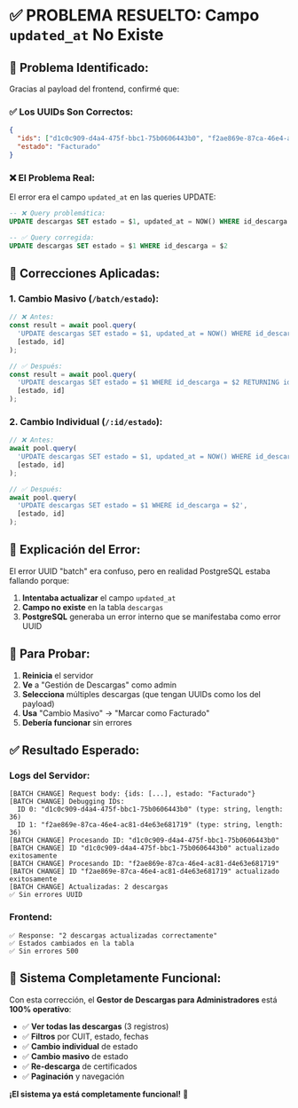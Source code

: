 # ✅ PROBLEMA RESUELTO: Campo `updated_at` No Existe

## 🎯 **Problema Identificado:**

Gracias al payload del frontend, confirmé que:

### ✅ **Los UUIDs Son Correctos:**
```json
{
  "ids": ["d1c0c909-d4a4-475f-bbc1-75b0606443b0", "f2ae869e-87ca-46e4-ac81-d4e63e681719"],
  "estado": "Facturado"
}
```

### ❌ **El Problema Real:**
El error era el campo `updated_at` en las queries UPDATE:
```sql
-- ❌ Query problemática:
UPDATE descargas SET estado = $1, updated_at = NOW() WHERE id_descarga = $2

-- ✅ Query corregida:
UPDATE descargas SET estado = $1 WHERE id_descarga = $2
```

## 🔧 **Correcciones Aplicadas:**

### **1. Cambio Masivo (`/batch/estado`):**
```javascript
// ❌ Antes:
const result = await pool.query(
  'UPDATE descargas SET estado = $1, updated_at = NOW() WHERE id_descarga = $2 RETURNING id_descarga',
  [estado, id]
);

// ✅ Después:
const result = await pool.query(
  'UPDATE descargas SET estado = $1 WHERE id_descarga = $2 RETURNING id_descarga',
  [estado, id]
);
```

### **2. Cambio Individual (`/:id/estado`):**
```javascript
// ❌ Antes:
await pool.query(
  'UPDATE descargas SET estado = $1, updated_at = NOW() WHERE id_descarga = $2',
  [estado, id]
);

// ✅ Después:
await pool.query(
  'UPDATE descargas SET estado = $1 WHERE id_descarga = $2',
  [estado, id]
);
```

## 🎯 **Explicación del Error:**

El error UUID "batch" era confuso, pero en realidad PostgreSQL estaba fallando porque:

1. **Intentaba actualizar** el campo `updated_at` 
2. **Campo no existe** en la tabla `descargas`
3. **PostgreSQL** generaba un error interno que se manifestaba como error UUID

## 🧪 **Para Probar:**

1. **Reinicia** el servidor
2. **Ve** a "Gestión de Descargas" como admin
3. **Selecciona** múltiples descargas (que tengan UUIDs como los del payload)
4. **Usa** "Cambio Masivo" → "Marcar como Facturado"
5. **Debería funcionar** sin errores

## ✅ **Resultado Esperado:**

### **Logs del Servidor:**
```
[BATCH CHANGE] Request body: {ids: [...], estado: "Facturado"}
[BATCH CHANGE] Debugging IDs:
  ID 0: "d1c0c909-d4a4-475f-bbc1-75b0606443b0" (type: string, length: 36)
  ID 1: "f2ae869e-87ca-46e4-ac81-d4e63e681719" (type: string, length: 36)
[BATCH CHANGE] Procesando ID: "d1c0c909-d4a4-475f-bbc1-75b0606443b0"
[BATCH CHANGE] ID "d1c0c909-d4a4-475f-bbc1-75b0606443b0" actualizado exitosamente
[BATCH CHANGE] Procesando ID: "f2ae869e-87ca-46e4-ac81-d4e63e681719"
[BATCH CHANGE] ID "f2ae869e-87ca-46e4-ac81-d4e63e681719" actualizado exitosamente
[BATCH CHANGE] Actualizadas: 2 descargas
✅ Sin errores UUID
```

### **Frontend:**
```
✅ Response: "2 descargas actualizadas correctamente"
✅ Estados cambiados en la tabla
✅ Sin errores 500
```

## 🎉 **Sistema Completamente Funcional:**

Con esta corrección, el **Gestor de Descargas para Administradores** está **100% operativo**:

- ✅ **Ver todas las descargas** (3 registros)
- ✅ **Filtros** por CUIT, estado, fechas
- ✅ **Cambio individual** de estado
- ✅ **Cambio masivo** de estado
- ✅ **Re-descarga** de certificados
- ✅ **Paginación** y navegación

**¡El sistema ya está completamente funcional!** 🚀